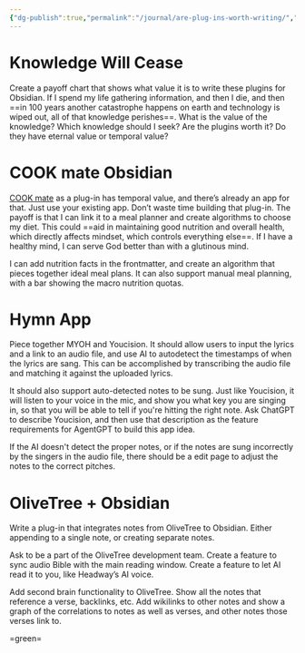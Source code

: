 ```yaml
---
{"dg-publish":true,"permalink":"/journal/are-plug-ins-worth-writing/","title":"Are plug-ins worth writing?","tags":["timemanagement"],"created":"Apr 15, 2023, 8:46 AM","updated":""}
---
```



# Knowledge Will Cease
Create a payoff chart that shows what value it is to write these plugins for Obsidian. If I spend my life gathering information, and then I die, and then ==in 100 years another catastrophe happens on earth and technology is wiped out, all of that knowledge perishes==. What is the value of the knowledge? Which knowledge should I seek? Are the plugins worth it? Do they have eternal value or temporal value?

# COOK mate Obsidian
[COOK mate](https://www.cookmate.online/en/home/) as a plug-in has temporal value, and there’s already an app for that. Just use your existing app. Don’t waste time building that plug-in. The payoff is that I can link it to a meal planner and create algorithms to choose my diet. This could ==aid in maintaining good nutrition and overall health, which directly affects mindset, which controls everything else==. If I have a healthy mind, I can serve God better than with a glutinous mind.

I can add nutrition facts in the frontmatter, and create an algorithm that pieces together ideal meal plans. It can also support manual meal planning, with a bar showing the macro nutrition quotas.

# Hymn App

Piece together MYOH and Youcision. It should allow users to input the lyrics and a link to an audio file, and use AI to autodetect the timestamps of when the lyrics are sang. This can be accomplished by transcribing the audio file and matching it against the uploaded lyrics.

It should also support auto-detected notes to be sung. Just like Youcision, it will listen to your voice in the mic, and show you what key you are singing in, so that you will be able to tell if you're hitting the right note. Ask ChatGPT to describe Youcision, and then use that description as the feature requirements for AgentGPT to build this app idea.

If the AI doesn't detect the proper notes, or if the notes are sung incorrectly by the singers in the audio file, there should be a edit page to adjust the notes to the correct pitches. 

# OliveTree + Obsidian
Write a plug-in that integrates notes from OliveTree to Obsidian. Either appending to a single note, or creating separate notes.

Ask to be a part of the OliveTree development team. Create a feature to sync audio Bible with the main reading window. Create a feature to let AI read it to you, like Headway’s AI voice. 

Add second brain functionality to OliveTree. Show all the notes that reference a verse, backlinks, etc. Add wikilinks to other notes and show a graph of the correlations to notes as well as verses, and other notes those verses link to. 

=green=